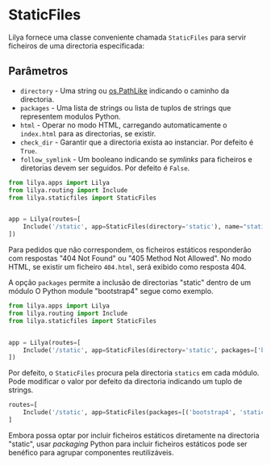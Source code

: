 # StaticFiles

Lilya fornece uma classe conveniente chamada `StaticFiles` para servir ficheiros de uma directoria especificada:

## Parâmetros

- `directory` - Uma string ou [os.PathLike][pathlike] indicando o caminho da directoria.
- `packages` - Uma lista de strings ou lista de tuplos de strings que representem modulos Python.
- `html` - Operar no modo HTML, carregando automaticamente o `index.html` para as directorias, se existir.
- `check_dir` - Garantir que a directoria exista ao instanciar. Por defeito é `True`.
- `follow_symlink` - Um booleano indicando se *symlinks* para ficheiros e diretorias devem ser seguidos. Por defeito é `False`.

```python
from lilya.apps import Lilya
from lilya.routing import Include
from lilya.staticfiles import StaticFiles


app = Lilya(routes=[
    Include('/static', app=StaticFiles(directory='static'), name="static"),
])
```

Para pedidos que não correspondem, os ficheiros estáticos responderão com respostas "404 Not Found" ou "405 Method Not Allowed".
No modo HTML, se existir um ficheiro `404.html`, será exibido como resposta 404.

A opção `packages` permite a inclusão de directorias "static" dentro de um módulo
O Python module "bootstrap4" segue como exemplo.

```python
from lilya.apps import Lilya
from lilya.routing import Include
from lilya.staticfiles import StaticFiles


app = Lilya(routes=[
    Include('/static', app=StaticFiles(directory='static', packages=['bootstrap4']), name="static"),
])
```

Por defeito, o `StaticFiles` procura pela directoria `statics` em cada módulo. Pode modificar o valor por defeito da directoria indicando
um tuplo de strings.

```python
routes=[
    Include('/static', app=StaticFiles(packages=[('bootstrap4', 'static')]), name="static"),
]
```

Embora possa optar por incluir ficheiros estáticos diretamente na directoria "static", usar *packaging* Python para incluir ficheiros
estáticos pode ser benéfico para agrupar componentes reutilizáveis.

[pathlike]: https://docs.python.org/3/library/os.html#os.PathLike
